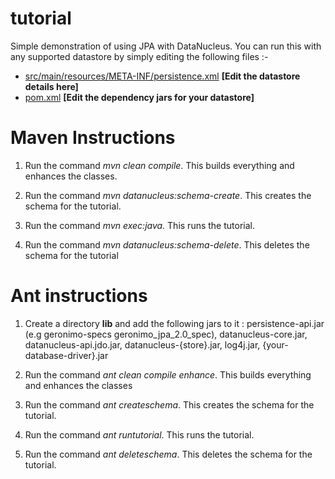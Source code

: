 tutorial
========

Simple demonstration of using JPA with DataNucleus.
You can run this with any supported datastore by simply editing the following
files :-

* <a href="https://github.com/datanucleus/samples-jpa/blob/master/tutorial/src/main/resources/META-INF/persistence.xml">src/main/resources/META-INF/persistence.xml</a>   **[Edit the datastore details here]**
* <a href="https://github.com/datanucleus/samples-jpa/blob/master/tutorial/pom.xml">pom.xml</a>   **[Edit the dependency jars for your datastore]**

Maven Instructions
==================
1. Run the command *mvn clean compile*. This builds everything and enhances the
   classes.

2. Run the command *mvn datanucleus:schema-create*. This creates the schema for
   the tutorial.

3. Run the command *mvn exec:java*. This runs the tutorial.

4. Run the command *mvn datanucleus:schema-delete*. This deletes the schema for
   the tutorial


Ant instructions
================
1. Create a directory **lib** and add the following jars to it : persistence-api.jar (e.g geronimo-specs geronimo_jpa_2.0_spec), 
   datanucleus-core.jar, datanucleus-api.jdo.jar, datanucleus-{store}.jar, log4j.jar, {your-database-driver}.jar

2. Run the command *ant clean compile enhance*. This builds everything and
   enhances the classes

3. Run the command *ant createschema*. This creates the schema for the
   tutorial.

4. Run the command *ant runtutorial*. This runs the tutorial.

5. Run the command *ant deleteschema*. This deletes the schema for the
   tutorial.

